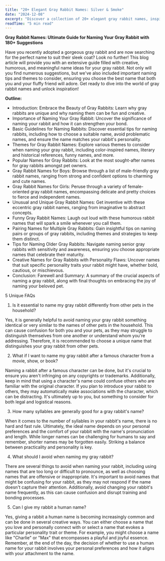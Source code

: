 ```yaml
---
title: "20+ Elegant Gray Rabbit Names: Silver & Smoke"
date: "2024-12-08"
excerpt: "Discover a collection of 20+ elegant gray rabbit names, inspired by their soft and subtle grey coats."
readTime: "5 min read"
---
```


**Gray Rabbit Names: Ultimate Guide for Naming Your Gray Rabbit with 180+ Suggestions**

Have you recently adopted a gorgeous gray rabbit and are now searching for the perfect name to suit their sleek coat? Look no further! This blog article will provide you with an extensive guide filled with creative, humorous, and meaningful name ideas for your gray rabbit. Not only will you find numerous suggestions, but we've also included important naming tips and themes to consider, ensuring you choose the best name that both you and your fluffy friend will adore. Get ready to dive into the world of gray rabbit names and unlock inspiration!

**Outline:**

- Introduction: Embrace the Beauty of Gray Rabbits: Learn why gray rabbits are unique and why naming them can be fun and creative.
- Importance of Naming Your Gray Rabbit: Uncover the significance of naming your rabbit and how it can strengthen your bond.
- Basic Guidelines for Naming Rabbits: Discover essential tips for naming rabbits, including how to choose a suitable name, avoid problematic names, and ensure the name matches your rabbit's personality.
- Themes for Gray Rabbit Names: Explore various themes to consider when naming your gray rabbit, including color-inspired names, literary and historical references, funny names, and more.
- Popular Names for Gray Rabbits: Look at the most sought-after names for gray rabbits amongst pet owners.
- Gray Rabbit Names for Boys: Browse through a list of male-friendly gray rabbit names, ranging from strong and confident options to charming and cute names.
- Gray Rabbit Names for Girls: Peruse through a variety of female-oriented gray rabbit names, encompassing delicate and pretty choices to fierce and independent names.
- Unusual and Unique Gray Rabbit Names: Get inventive with these eccentric gray rabbit names, ranging from imaginative to abstract concepts.
- Funny Gray Rabbit Names: Laugh out loud with these humorous rabbit names that will spark a smile whenever you call them.
- Pairing Names for Multiple Gray Rabbits: Gain insightful tips on naming pairs or groups of gray rabbits, including themes and strategies to keep them distinct.
- Tips for Naming Older Gray Rabbits: Navigate naming senior gray rabbits with sensitivity and awareness, ensuring you choose appropriate names that celebrate their maturity.
- Creative Names for Gray Rabbits with Personality Flaws: Uncover names that suit specific personality traits your rabbit might have, whether bold, cautious, or mischievous.
- Conclusion: Farewell and Summary: A summary of the crucial aspects of naming a gray rabbit, along with final thoughts on embracing the joy of naming your beloved pet. 

5 Unique FAQs 

1. Is it essential to name my gray rabbit differently from other pets in the household? 

Yes, it is generally helpful to avoid naming your gray rabbit something identical or very similar to the names of other pets in the household. This can cause confusion for both you and your pets, as they may struggle to distinguish themselves from one another or understand whom you're addressing. Therefore, it is recommended to choose a unique name that distinguishes your gray rabbit from other pets. 

2. What if I want to name my gray rabbit after a famous character from a movie, show, or book? 

Naming a rabbit after a famous character can be done, but it's crucial to ensure you aren't infringing on any copyrights or trademarks. Additionally, keep in mind that using a character's name could confuse others who are familiar with the original character. If you plan to introduce your rabbit to others, they may automatically make associations with the character, which can be distracting. It's ultimately up to you, but something to consider for both legal and logistical reasons. 

3. How many syllables are generally good for a gray rabbit's name? 

When it comes to the number of syllables in your rabbit's name, there is no hard and fast rule. Ultimately, the ideal name depends on your personal preferences and the comfort of your rabbit with the name's pronunciation and length. While longer names can be challenging for humans to say and remember, shorter names may be forgotten easily. Striking a balance between practicality and personality is key. 

4. What should I avoid when naming my gray rabbit? 

There are several things to avoid when naming your rabbit, including using names that are too long or difficult to pronounce, as well as choosing names that are offensive or inappropriate. It's important to avoid names that might be confusing for your rabbit, as they may not respond if the name doesn't capture their attention. Additionally, avoid changing your rabbit's name frequently, as this can cause confusion and disrupt training and bonding processes. 

5. Can I give my rabbit a human name? 

Yes, giving a rabbit a human name is becoming increasingly common and can be done in several creative ways. You can either choose a name that you love and personally connect with or select a name that evokes a particular personality trait or theme. For example, you might choose a name like "Charlie" or "Max" that encompasses a playful and joyful essence. Remember, at the end of the day, the decision of whether to use a human name for your rabbit involves your personal preferences and how it aligns with your attachment to the name.